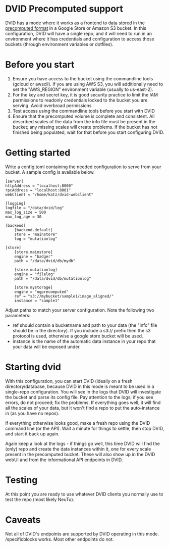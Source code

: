 DVID Precomputed support
====

DVID has a mode where it works as a frontend to data stored in the [precomputed format](https://neurodata.io/help/precomputed/) in a
Google Store or Amazon S3 bucket. In this configuration, DVID will have a single repo, and it will need to run in an environment where
it has credentials and configuration to access those buckets (through environment variables or dotfiles).

Before you start
====
1. Ensure you have access to the bucket using the commandline tools (gcloud or awscli). If you are using AWS S3, you will additionally need to set the "AWS_REGION" environment variable (usually to us-east-2).
2. For the key and secret key, it is good security practice to limit the IAM permissions to readonly credentials locked to the bucket you are serving. Avoid overbroad permissions
3. Test access using the commandline tools before you start with DVID
4. Ensure that the precomputed volume is complete and consistent. All described scales of the data from the info file must be present in the bucket; any missing scales will create problems. If the bucket has not finished being populated, wait for that before you start configuring DVID.

Getting started
====
Write a config.toml containing the needed configuration to serve from your bucket. A sample config is available below.

```
[server]
httpAddress = "localhost:8000"
rpcAddress = "localhost:8001"
webClient = "/home/katz/dvid-webclient"

[logging]
logfile = "/data/dvid/log"
max_log_size = 500
max_log_age = 30

[backend]
    [backend.default]
    store = "mainstore"
    log = "mutationlog"

[store]
    [store.mainstore]
    engine = "badger"
    path = "/data/dvid/db/mydb"

    [store.mutationlog]
    engine = "filelog"
    path = "/data/dvid/db/mutationlog"

    [store.mystorage]
    engine = "ngprecomputed"
    ref = "s3://mybucket/sample1/image_aligned/"
    instance = "sample1"
```

Adjust paths to match your server configuration. Note the following two parameters:

* ref should contain a bucketname and path to your data (the "info" file should be in the directory). If you include a s3:// prefix then the s3 protocol is used, otherwise a google store bucket will be used.
* instance is the name of the automatic data instance in your repo that your data will be exposed under.


Starting dvid
====
With this configuration, you can start DVID (ideally on a fresh directory/database, because DVID in this mode is meant to be used in a single-repo configuration. You will see in the logs that DVID will investigate the bucket and parse its config file. Pay attention to the logs; if you see errors, do not proceed; fix the problems. If everything goes well, it will find all the scales of your data, but it won't find a repo to put the auto-instance in (as you have no repos).

If everything otherwise looks good, make a fresh repo using the DVID command line (or the API). Wait a minute for things to settle, then stop DVID, and start it back up again.

Again keep a look at the logs - if things go well, this time DVID will find the (only) repo and create the data instances within it, one for every scale present in the precomputed bucket. These will also show up in the DVID webUI and from the informational API endpoints in DVID.

Testing
====
At this point you are ready to use whatever DVID clients you normally use to test the repo (most likely NeuTu).

Caveats
====
Not all of DVID's endpoints are supported by DVID operating in this mode. /specificblocks works. Most other endpoints do not.
